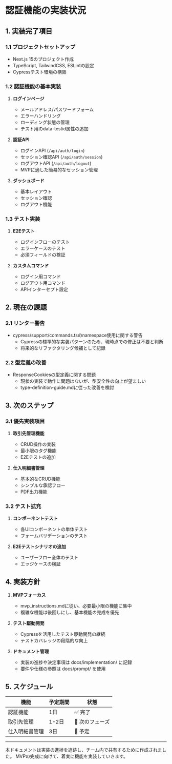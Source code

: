 # 認証機能の実装状況

## 1. 実装完了項目

### 1.1 プロジェクトセットアップ
- Next.js 15のプロジェクト作成
- TypeScript, TailwindCSS, ESLintの設定
- Cypressテスト環境の構築

### 1.2 認証機能の基本実装
1. **ログインページ**
   - メールアドレス/パスワードフォーム
   - エラーハンドリング
   - ローディング状態の管理
   - テスト用のdata-testid属性の追加

2. **認証API**
   - ログインAPI (`/api/auth/login`)
   - セッション確認API (`/api/auth/session`)
   - ログアウトAPI (`/api/auth/logout`)
   - MVPに適した簡易的なセッション管理

3. **ダッシュボード**
   - 基本レイアウト
   - セッション確認
   - ログアウト機能

### 1.3 テスト実装
1. **E2Eテスト**
   - ログインフローのテスト
   - エラーケースのテスト
   - 必須フィールドの検証

2. **カスタムコマンド**
   - ログイン用コマンド
   - ログアウト用コマンド
   - APIインターセプト設定

## 2. 現在の課題

### 2.1 リンター警告
- cypress/support/commands.tsのnamespace使用に関する警告
  - Cypressの標準的な実装パターンのため、現時点での修正は不要と判断
  - 将来的なリファクタリング候補として記録

### 2.2 型定義の改善
- ResponseCookiesの型定義に関する問題
  - 現状の実装で動作に問題はないが、型安全性の向上が望ましい
  - type-definition-guide.mdに従った改善を検討

## 3. 次のステップ

### 3.1 優先実装項目
1. **取引先管理機能**
   - CRUD操作の実装
   - 最小限のタグ機能
   - E2Eテストの追加

2. **仕入明細書管理**
   - 基本的なCRUD機能
   - シンプルな承認フロー
   - PDF出力機能

### 3.2 テスト拡充
1. **コンポーネントテスト**
   - 各UIコンポーネントの単体テスト
   - フォームバリデーションのテスト

2. **E2Eテストシナリオの追加**
   - ユーザーフロー全体のテスト
   - エッジケースの検証

## 4. 実装方針

1. **MVPフォーカス**
   - mvp_instructions.mdに従い、必要最小限の機能に集中
   - 複雑な機能は後回しにし、基本機能の完成を優先

2. **テスト駆動開発**
   - Cypressを活用したテスト駆動開発の継続
   - テストカバレッジの段階的な向上

3. **ドキュメント管理**
   - 実装の進捗や決定事項は docs/implementation/ に記録
   - 要件や仕様の参照は docs/prompt/ を使用

## 5. スケジュール

| 機能 | 予定期間 | 状態 |
|------|----------|------|
| 認証機能 | 1日 | ✅ 完了 |
| 取引先管理 | 1-2日 | 🔄 次のフェーズ |
| 仕入明細書管理 | 3日 | 📅 予定 |

---

本ドキュメントは実装の進捗を追跡し、チーム内で共有するために作成されました。
MVPの完成に向けて、着実に機能を実装していきます。